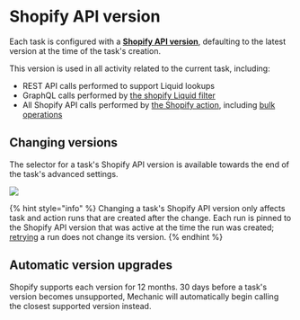 # Shopify API version

Each task is configured with a [**Shopify API version**](https://shopify.dev/concepts/about-apis/versioning), defaulting to the latest version at the time of the task's creation.

This version is used in all activity related to the current task, including:

* REST API calls performed to support Liquid lookups
* GraphQL calls performed by [the shopify Liquid filter](shopify-api-version.md)
* All Shopify API calls performed by [the Shopify action](../actions/action-types/shopify.md), including [bulk operations](shopify-api-version.md)

## Changing versions

The selector for a task's Shopify API version is available towards the end of the task's advanced settings.

![](../../.gitbook/assets/2021-02-09-16.48.53.gif)

{% hint style="info" %}
Changing a task's Shopify API version only affects task and action runs that are created after the change. Each run is pinned to the Shopify API version that was active at the time the run was created; [retrying](../runs/retries.md) a run does not change its version.
{% endhint %}

## Automatic version upgrades

Shopify supports each version for 12 months. 30 days before a task's version becomes unsupported, Mechanic will automatically begin calling the closest supported version instead.

